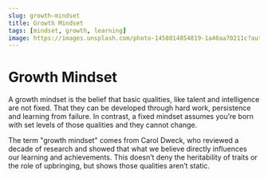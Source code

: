 ```yaml
---
slug: growth-mindset
title: Growth Mindset
tags: [mindset, growth, learning]
image: https://images.unsplash.com/photo-1458014854819-1a40aa70211c?auto=format&fit=crop&w=800&h=400
---
```


# Growth Mindset

<!-- truncate -->

A growth mindset is the belief that basic qualities, like talent and intelligence are not fixed.
That they can be developed through hard work, persistence and learning from failure. In contrast, a
fixed mindset assumes you’re born with set levels of those qualities and they cannot change.

The term "growth mindset" comes from Carol Dweck, who reviewed a decade of research and showed that
what we believe directly influences our learning and achievements. This doesn’t deny the
heritability of traits or the role of upbringing, but shows those qualities aren’t static.

